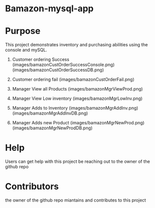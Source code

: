 # Bamazon-mysql-app


#  Purpose
This project demonstrates inventory and purchasing abilities using the console and mySQL.

1. Customer ordering Success
(images/bamazonCustOrderSuccessConsole.png)
(images/bamazonCustOrderSuccessDB.png)

2. Customer ordering fail
(images/bamazonCustOrderFail.png)

3. Manager View all Products
(images/bamazonMgrViewProd.png)

4. Manager View Low inventory
(images/bamazonMgrLowInv.png)

5. Manager Adds to Inventory
(images/bamazonMgrAddInv.png)
(images/bamazonMgrAddInvDB.png)

6. Manager Adds new Product
(images/bamazonMgrNewProd.png)
(images/bamazonMgrNewProdDB.png)



# Help
Users can get help with this project be reaching out to the owner of the github repo


# Contributors
the owner of the github repo miantains and contributes to this project